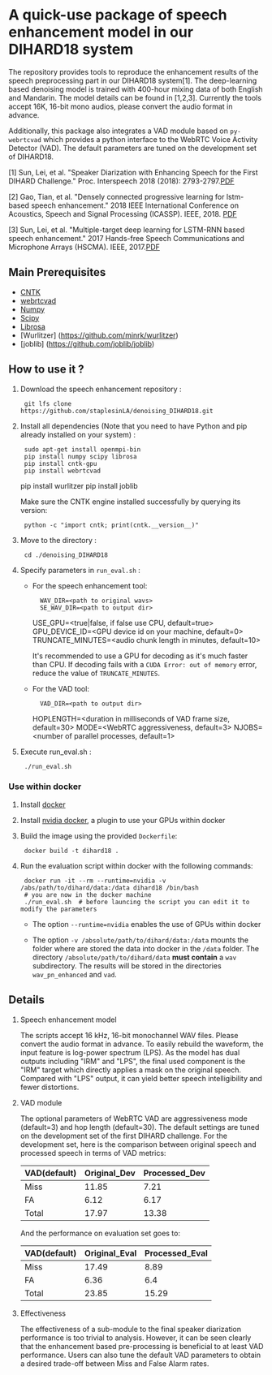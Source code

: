 # A quick-use package of speech enhancement model in our DIHARD18 system

The repository provides tools to reproduce the enhancement results of
the speech preprocessing part in our DIHARD18 system[1]. The
deep-learning based denoising model is trained with 400-hour mixing
data of both English and Mandarin. The model details can be found in
[1,2,3]. Currently the tools accept 16K, 16-bit mono audios, please
convert the audio format in advance.

Additionally, this package also integrates a VAD module based on
``py-webrtcvad`` which provides a python interface to the WebRTC Voice
Activity Detector (VAD). The default parameters are tuned on the
development set of DIHARD18.

[1] Sun, Lei, et al. "Speaker Diarization with Enhancing Speech for the
First DIHARD Challenge." Proc. Interspeech 2018 (2018):
2793-2797.[PDF](http://home.ustc.edu.cn/~sunlei17/pdf/lei_IS2018.pdf)

[2] Gao, Tian, et al. "Densely connected progressive learning for
lstm-based speech enhancement." 2018 IEEE International Conference on
Acoustics, Speech and Signal Processing
(ICASSP). IEEE, 2018. [PDF](https://ieeexplore.ieee.org/stamp/stamp.jsp?tp=&arnumber=8461861)

[3] Sun, Lei, et al. "Multiple-target deep learning for LSTM-RNN based
speech enhancement." 2017 Hands-free Speech Communications and
Microphone Arrays (HSCMA). IEEE,
2017.[PDF](http://home.ustc.edu.cn/~sunlei17/pdf/MULTIPLE-TARGET.pdf)


## Main Prerequisites

* [CNTK](https://docs.microsoft.com/en-us/cognitive-toolkit/setup-linux-python?tabs=cntkpy26)
* [webrtcvad](https://github.com/wiseman/py-webrtcvad)
* [Numpy](https://github.com/numpy/numpy)
* [Scipy](https://github.com/scipy/scipy)
* [Librosa](https://github.com/librosa/librosa)
* [Wurlitzer] (https://github.com/minrk/wurlitzer)
* [joblib] (https://github.com/joblib/joblib)

## How to use it ?

1. Download the speech enhancement repository :

        git lfs clone https://github.com/staplesinLA/denoising_DIHARD18.git

2. Install all dependencies (Note that you need to have Python and pip
   already installed on your system) :

        sudo apt-get install openmpi-bin
        pip install numpy scipy librosa
        pip install cntk-gpu
        pip install webrtcvad
	pip install wurlitzer
	pip install joblib
	
   Make sure the CNTK engine installed successfully by querying its
   version:

        python -c "import cntk; print(cntk.__version__)"

3. Move to the directory :

        cd ./denoising_DIHARD18

4. Specify parameters in ``run_eval.sh`` :

    * For the speech enhancement tool:

            WAV_DIR=<path to original wavs>
            SE_WAV_DIR=<path to output dir>
	    USE_GPU=<true|false, if false use CPU, default=true>
	    GPU_DEVICE_ID=<GPU device id on your machine, default=0>
	    TRUNCATE_MINUTES=<audio chunk length in minutes, default=10>

      It's recommended to use a GPU for decoding as it's much faster than CPU.
      If decoding fails with a ``CUDA Error: out of memory`` error, reduce the value
      of ``TRUNCATE_MINUTES``.

    * For the VAD tool:

            VAD_DIR=<path to output dir>
	    HOPLENGTH=<duration in milliseconds of VAD frame size, default=30>
	    MODE=<WebRTC aggressiveness, default=3>
	    NJOBS=<number of parallel processes, default=1>

5. Execute run_eval.sh :

        ./run_eval.sh

### Use within docker

1. Install [docker](https://docs.docker.com/install/linux/docker-ee/ubuntu)

2. Install [nvidia docker](https://github.com/nvidia/nvidia-docker), a
   plugin to use your GPUs within docker

3. Build the image using the provided ``Dockerfile``:

        docker build -t dihard18 .

4. Run the evaluation script within docker with the following commands:

        docker run -it --rm --runtime=nvidia -v /abs/path/to/dihard/data:/data dihard18 /bin/bash
        # you are now in the docker machine
        ./run_eval.sh  # before launcing the script you can edit it to modify the parameters

   * The option ``--runtime=nvidia`` enables the use of GPUs within docker

   * The option ``-v /absolute/path/to/dihard/data:/data`` mounts the
     folder where are stored the data into docker in the ``/data``
     folder. The directory ``/absolute/path/to/dihard/data`` **must
     contain** a ``wav`` subdirectory. The results will be stored in
     the directories ``wav_pn_enhanced`` and ``vad``.


## Details

1. Speech enhancement model

   The scripts accept 16 kHz, 16-bit monochannel WAV files. Please convert the
   audio format in advance. To easily rebuild the waveform, the input feature
   is log-power spectrum (LPS). As the model has dual outputs including "IRM"
   and "LPS", the final used component is the "IRM" target which directly
   applies a mask on the original speech. Compared with "LPS" output, it can
   yield better speech intelligibility and fewer distortions.

2. VAD module

   The optional parameters of WebRTC VAD are aggressiveness mode
   (default=3) and hop length (default=30). The default settings are
   tuned on the development set of the first DIHARD challenge.  For
   the development set, here is the comparison between original speech
   and processed speech in terms of VAD metrics:

   | VAD(default) | Original_Dev | Processed_Dev |
   | ------       | ------       | ------        |
   | Miss         | 11.85        | 7.21          |
   | FA           | 6.12         | 6.17          |
   | Total        | 17.97        | 13.38         |

   And the performance on evaluation set goes to:

   | VAD(default) | Original_Eval | Processed_Eval |
   | ------       | ------        | ------         |
   | Miss         | 17.49         | 8.89           |
   | FA           | 6.36          | 6.4            |
   | Total        | 23.85         | 15.29          |


3. Effectiveness

   The effectiveness of a sub-module to the final speaker diarization
   performance is too trivial to analysis. However, it can be seen
   clearly that the enhancement based pre-processing is beneficial to
   at least VAD performance. Users can also tune the default VAD
   parameters to obtain a desired trade-off between Miss and False
   Alarm rates.
